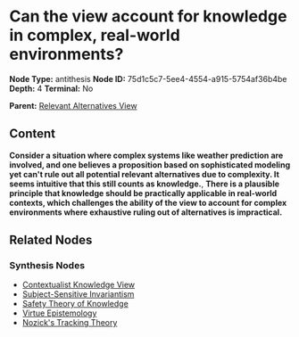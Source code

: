 # Can the view account for knowledge in complex, real-world environments?

**Node Type:** antithesis
**Node ID:** 75d1c5c7-5ee4-4554-a915-5754af36b4be
**Depth:** 4
**Terminal:** No

**Parent:** [Relevant Alternatives View](relevant-alternatives-view-synthesis-5c5810f3-b767-4139-b35c-215b05a51060.md)

## Content

**Consider a situation where complex systems like weather prediction are involved, and one believes a proposition based on sophisticated modeling yet can't rule out all potential relevant alternatives due to complexity. It seems intuitive that this still counts as knowledge.**, **There is a plausible principle that knowledge should be practically applicable in real-world contexts, which challenges the ability of the view to account for complex environments where exhaustive ruling out of alternatives is impractical.**

## Related Nodes

### Synthesis Nodes

- [Contextualist Knowledge View](contextualist-knowledge-view-synthesis-9035905f-406a-41b9-84ae-0944bfd0ac97.md)
- [Subject-Sensitive Invariantism](subject-sensitive-invariantism-synthesis-76207d81-652f-4ee1-8105-2a932ab53478.md)
- [Safety Theory of Knowledge](safety-theory-of-knowledge-synthesis-931c16a6-52fa-4002-98b5-b22c2ca21d2d.md)
- [Virtue Epistemology](virtue-epistemology-synthesis-ab834380-01fd-438d-a9b6-06efabc425b7.md)
- [Nozick's Tracking Theory](nozicks-tracking-theory-synthesis-d759fb6d-08df-44f2-802d-171431b88ae6.md)
